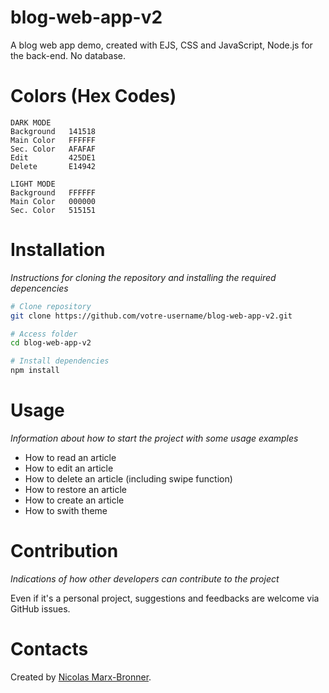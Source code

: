 # blog-web-app-v2
A blog web app demo, created with EJS, CSS and JavaScript, Node.js for the back-end. No database.

# Colors (Hex Codes)
```
DARK MODE
Background   141518
Main Color   FFFFFF
Sec. Color   AFAFAF
Edit         425DE1
Delete       E14942

LIGHT MODE
Background   FFFFFF
Main Color   000000
Sec. Color   515151
```

# Installation
*Instructions for cloning the repository and installing the required depencencies*

```bash
# Clone repository
git clone https://github.com/votre-username/blog-web-app-v2.git

# Access folder
cd blog-web-app-v2

# Install dependencies
npm install
```

# Usage
*Information about how to start the project with some usage examples*

- How to read an article
- How to edit an article
- How to delete an article (including swipe function)
- How to restore an article
- How to create an article
- How to swith theme

# Contribution
*Indications of how other developers can contribute to the project*

Even if it's a personal project, suggestions and feedbacks are welcome via GitHub issues.

# Contacts
Created by [Nicolas Marx-Bronner](https://github.com/nicolasmbronner). 

